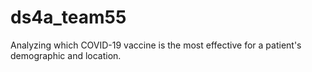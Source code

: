 # ds4a_team55
Analyzing which COVID-19 vaccine is the most effective for a patient's demographic and location.
